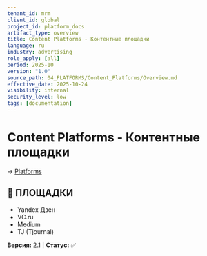 ```yaml
---
tenant_id: mrm
client_id: global
project_id: platform_docs
artifact_type: overview
title: Content Platforms - Контентные площадки
language: ru
industry: advertising
role_apply: [all]
period: 2025-10
version: "1.0"
source_path: 04_PLATFORMS/Content_Platforms/Overview.md
effective_date: 2025-10-24
visibility: internal
security_level: low
tags: [documentation]
---
```


# Content Platforms - Контентные площадки

→ [Platforms](../_README.md)

## 🎯 ПЛОЩАДКИ
- Yandex Дзен
- VC.ru
- Medium
- TJ (Tjournal)

**Версия:** 2.1 | **Статус:** ✅


